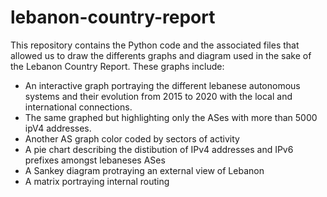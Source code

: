 # lebanon-country-report
This repository contains the Python code and the associated files that allowed us to draw the differents graphs and diagram used in the sake of the Lebanon Country Report.
These graphs include:
  - An interactive graph portraying the different lebanese autonomous systems and their evolution from 2015 to 2020 with the local and         international connections.
  - The same graphed but highlighting only the ASes with more than 5000 ipV4 addresses.
  - Another AS graph color coded by sectors of activity
  - A pie chart describing the distibution of IPv4 addresses and IPv6 prefixes amongst lebaneses ASes
  - A Sankey diagram protraying an external view of Lebanon
  - A matrix portraying internal routing
 
 
